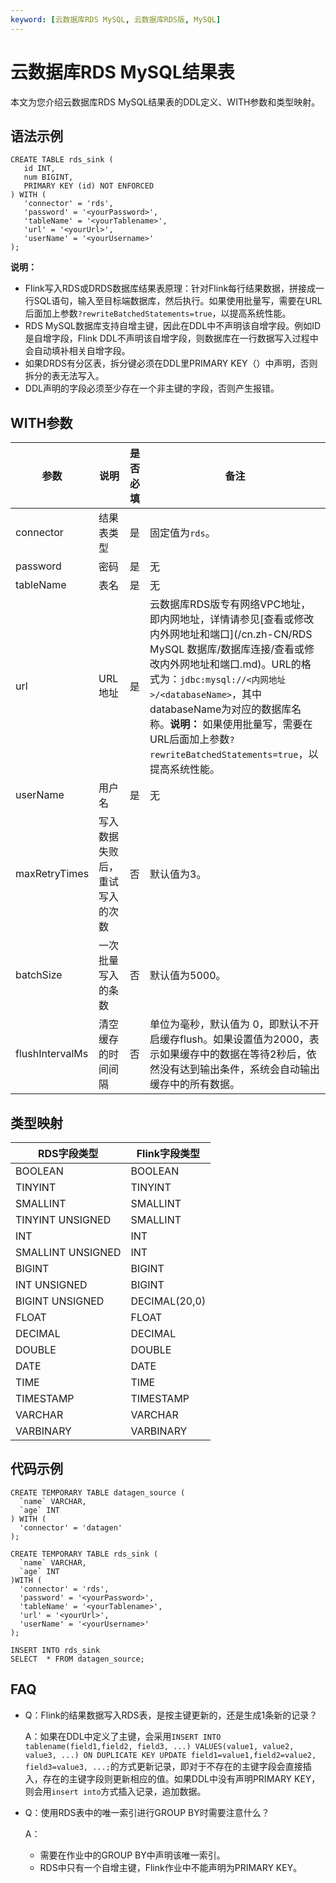 ```yaml
---
keyword: [云数据库RDS MySQL, 云数据库RDS版, MySQL]
---
```


# 云数据库RDS MySQL结果表

本文为您介绍云数据库RDS MySQL结果表的DDL定义、WITH参数和类型映射。

## 语法示例

```
CREATE TABLE rds_sink (
   id INT,
   num BIGINT,
   PRIMARY KEY (id) NOT ENFORCED
) WITH (
   'connector' = 'rds',
   'password' = '<yourPassword>',
   'tableName' = '<yourTablename>',
   'url' = '<yourUrl>',
   'userName' = '<yourUsername>'
);
```

**说明：**

-   Flink写入RDS或DRDS数据库结果表原理：针对Flink每行结果数据，拼接成一行SQL语句，输入至目标端数据库，然后执行。如果使用批量写，需要在URL后面加上参数`?rewriteBatchedStatements=true`，以提高系统性能。
-   RDS MySQL数据库支持自增主键，因此在DDL中不声明该自增字段。例如ID是自增字段，Flink DDL不声明该自增字段，则数据库在一行数据写入过程中会自动填补相关自增字段。
-   如果DRDS有分区表，拆分键必须在DDL里PRIMARY KEY（）中声明，否则拆分的表无法写入。
-   DDL声明的字段必须至少存在一个非主键的字段，否则产生报错。

## WITH参数

|参数|说明|是否必填|备注|
|--|--|----|--|
|connector|结果表类型|是|固定值为`rds`。|
|password|密码|是|无|
|tableName|表名|是|无|
|url|URL地址|是|云数据库RDS版专有网络VPC地址，即内网地址，详情请​参见[查看或修改内外网地址和端口](/cn.zh-CN/RDS MySQL 数据库/数据库连接/查看或修改内外网地址和端口.md)。URL的格式为：`jdbc:mysql://<内网地址>/<databaseName>`，其中databaseName为对应的数据库名称。**说明：** 如果使用批量写，需要在URL后面加上参数`?rewriteBatchedStatements=true`，以提高系统性能。 |
|userName|用户名|是|无|
|maxRetryTimes|写入数据失败后，重试写入的次数|否|默认值为3。|
|batchSize|一次批量写入的条数|否|默认值为5000。|
|flushIntervalMs|清空缓存的时间间隔|否|单位为毫秒，默认值为 0，即默认不开启缓存flush。如果设置值为2000，表示如果缓存中的数据在等待2秒后，依然没有达到输出条件，系统会自动输出缓存中的所有数据。|

## 类型映射

|RDS字段类型|Flink字段类型|
|-------|---------|
|BOOLEAN|BOOLEAN|
|TINYINT|TINYINT|
|SMALLINT|SMALLINT|
|TINYINT UNSIGNED|SMALLINT|
|INT|INT|
|SMALLINT UNSIGNED|INT|
|BIGINT|BIGINT|
|INT UNSIGNED|BIGINT|
|BIGINT UNSIGNED|DECIMAL\(20,0\)|
|FLOAT|FLOAT|
|DECIMAL|DECIMAL|
|DOUBLE|DOUBLE|
|DATE|DATE|
|TIME|TIME|
|TIMESTAMP|TIMESTAMP|
|VARCHAR|VARCHAR|
|VARBINARY|VARBINARY|

## 代码示例

```
CREATE TEMPORARY TABLE datagen_source (
  `name` VARCHAR,
  `age` INT
) WITH (
  'connector' = 'datagen'
);

CREATE TEMPORARY TABLE rds_sink (
  `name` VARCHAR,
  `age` INT
)WITH (
  'connector' = 'rds',
  'password' = '<yourPassword>',
  'tableName' = '<yourTablename>',
  'url' = '<yourUrl>',
  'userName' = '<yourUsername>'
);

INSERT INTO rds_sink
SELECT  * FROM datagen_source;
```

## FAQ

-   Q：Flink的结果数据写入RDS表，是按主键更新的，还是生成1条新的记录？

    A：如果在DDL中定义了主键，会采用`INSERT INTO tablename(field1,field2, field3, ...) VALUES(value1, value2, value3, ...) ON DUPLICATE KEY UPDATE field1=value1,field2=value2, field3=value3, ...;`的方式更新记录，即对于不存在的主键字段会直接插入，存在的主键字段则更新相应的值。如果DDL中没有声明PRIMARY KEY，则会用`insert into`方式插入记录，追加数据。

-   Q：使用RDS表中的唯一索引进行GROUP BY时需要注意什么？

    A：

    -   需要在作业中的GROUP BY中声明该唯一索引。
    -   RDS中只有一个自增主键，Flink作业中不能声明为PRIMARY KEY。

